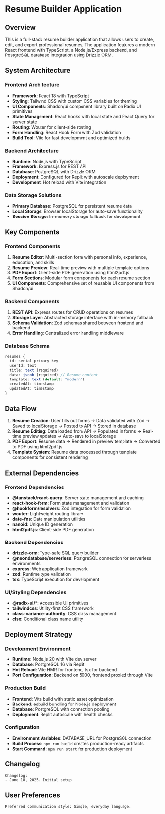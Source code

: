 # Resume Builder Application

## Overview

This is a full-stack resume builder application that allows users to create, edit, and export professional resumes. The application features a modern React frontend with TypeScript, a Node.js/Express backend, and PostgreSQL database integration using Drizzle ORM.

## System Architecture

### Frontend Architecture
- **Framework**: React 18 with TypeScript
- **Styling**: Tailwind CSS with custom CSS variables for theming
- **UI Components**: Shadcn/ui component library built on Radix UI primitives
- **State Management**: React hooks with local state and React Query for server state
- **Routing**: Wouter for client-side routing
- **Form Handling**: React Hook Form with Zod validation
- **Build Tool**: Vite for fast development and optimized builds

### Backend Architecture
- **Runtime**: Node.js with TypeScript
- **Framework**: Express.js for REST API
- **Database**: PostgreSQL with Drizzle ORM
- **Deployment**: Configured for Replit with autoscale deployment
- **Development**: Hot reload with Vite integration

### Data Storage Solutions
- **Primary Database**: PostgreSQL for persistent resume data
- **Local Storage**: Browser localStorage for auto-save functionality
- **Session Storage**: In-memory storage fallback for development

## Key Components

### Frontend Components
1. **Resume Editor**: Multi-section form with personal info, experience, education, and skills
2. **Resume Preview**: Real-time preview with multiple template options
3. **PDF Export**: Client-side PDF generation using html2pdf.js
4. **Form Sections**: Modular form components for each resume section
5. **UI Components**: Comprehensive set of reusable UI components from Shadcn/ui

### Backend Components
1. **REST API**: Express routes for CRUD operations on resumes
2. **Storage Layer**: Abstracted storage interface with in-memory fallback
3. **Schema Validation**: Zod schemas shared between frontend and backend
4. **Error Handling**: Centralized error handling middleware

### Database Schema
```typescript
resumes {
  id: serial primary key
  userId: text
  title: text (required)
  data: jsonb (required) // Resume content
  template: text (default: "modern")
  createdAt: timestamp
  updatedAt: timestamp
}
```

## Data Flow

1. **Resume Creation**: User fills out forms → Data validated with Zod → Saved to localStorage → Posted to API → Stored in database
2. **Resume Editing**: Data loaded from API → Populated in forms → Real-time preview updates → Auto-save to localStorage
3. **PDF Export**: Resume data → Rendered in preview template → Converted to PDF using html2pdf.js
4. **Template System**: Resume data processed through template components for consistent rendering

## External Dependencies

### Frontend Dependencies
- **@tanstack/react-query**: Server state management and caching
- **react-hook-form**: Form state management and validation
- **@hookform/resolvers**: Zod integration for form validation
- **wouter**: Lightweight routing library
- **date-fns**: Date manipulation utilities
- **nanoid**: Unique ID generation
- **html2pdf.js**: Client-side PDF generation

### Backend Dependencies
- **drizzle-orm**: Type-safe SQL query builder
- **@neondatabase/serverless**: PostgreSQL connection for serverless environments
- **express**: Web application framework
- **zod**: Runtime type validation
- **tsx**: TypeScript execution for development

### UI/Styling Dependencies
- **@radix-ui/***: Accessible UI primitives
- **tailwindcss**: Utility-first CSS framework
- **class-variance-authority**: CSS class management
- **clsx**: Conditional class name utility

## Deployment Strategy

### Development Environment
- **Runtime**: Node.js 20 with Vite dev server
- **Database**: PostgreSQL 16 via Replit
- **Hot Reload**: Vite HMR for frontend, tsx for backend
- **Port Configuration**: Backend on 5000, frontend proxied through Vite

### Production Build
- **Frontend**: Vite build with static asset optimization
- **Backend**: esbuild bundling for Node.js deployment
- **Database**: PostgreSQL with connection pooling
- **Deployment**: Replit autoscale with health checks

### Configuration
- **Environment Variables**: DATABASE_URL for PostgreSQL connection
- **Build Process**: `npm run build` creates production-ready artifacts
- **Start Command**: `npm run start` for production deployment

## Changelog
```
Changelog:
- June 18, 2025. Initial setup
```

## User Preferences
```
Preferred communication style: Simple, everyday language.
```